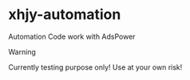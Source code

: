 # xhjy-automation
Automation Code work with AdsPower

> [!WARNING]
> Currently testing purpose only! Use at your own risk!